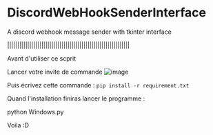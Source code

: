 # DiscordWebHookSenderInterface
A discord webhook message sender with tkinter interface

|||||||||||||||||||||||||||||||||||||||||||||||||||||||||||||

Avant d'utiliser ce scprit

Lancer votre invite de commande 
![image](https://user-images.githubusercontent.com/89902968/159153049-37b72d1a-a6c0-40ca-907e-728bfde3a4ac.png)

Puis écrivez cette commande : 
```pip install -r requirement.txt```


Quand l'installation finiras lancer le programme :

python Windows.py


Voila :D
